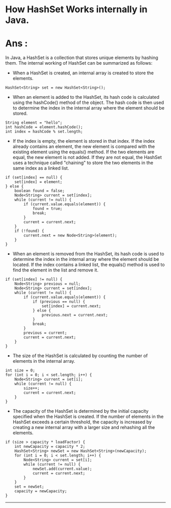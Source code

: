 # How HashSet Works internally in Java. 

# Ans :

In Java, a HashSet is a collection that stores unique elements by hashing them. The internal working of HashSet can be summarized as follows:

* When a HashSet is created, an internal array is created to store the elements.

```
HashSet<String> set = new HashSet<String>();
```
* When an element is added to the HashSet, its hash code is calculated using the hashCode() method of the object. The hash code is then used to determine the index in the internal array where the element should be stored.
```
String element = "hello";
int hashCode = element.hashCode();
int index = hashCode % set.length;
```

* If the index is empty, the element is stored in that index. If the index already contains an element, the new element is compared with the existing element using the equals() method. If the two elements are equal, the new element is not added. If they are not equal, the HashSet uses a technique called "chaining" to store the two elements in the same index as a linked list.
```
if (set[index] == null) {
    set[index] = element;
} else {
    boolean found = false;
    Node<String> current = set[index];
    while (current != null) {
        if (current.value.equals(element)) {
            found = true;
            break;
        }
        current = current.next;
    }
    if (!found) {
        current.next = new Node<String>(element);
    }
}
```

* When an element is removed from the HashSet, its hash code is used to determine the index in the internal array where the element should be located. If the index contains a linked list, the equals() method is used to find the element in the list and remove it.
```
if (set[index] != null) {
    Node<String> previous = null;
    Node<String> current = set[index];
    while (current != null) {
        if (current.value.equals(element)) {
            if (previous == null) {
                set[index] = current.next;
            } else {
                previous.next = current.next;
            }
            break;
        }
        previous = current;
        current = current.next;
    }
}
```
* The size of the HashSet is calculated by counting the number of elements in the internal array.
```
int size = 0;
for (int i = 0; i < set.length; i++) {
    Node<String> current = set[i];
    while (current != null) {
        size++;
        current = current.next;
    }
}
```
* The capacity of the HashSet is determined by the initial capacity specified when the HashSet is created. If the number of elements in the HashSet exceeds a certain threshold, the capacity is increased by creating a new internal array with a larger size and rehashing all the elements.
```
if (size > capacity * loadFactor) {
    int newCapacity = capacity * 2;
    HashSet<String> newSet = new HashSet<String>(newCapacity);
    for (int i = 0; i < set.length; i++) {
        Node<String> current = set[i];
        while (current != null) {
            newSet.add(current.value);
            current = current.next;
        }
    }
    set = newSet;
    capacity = newCapacity;
}

```

---